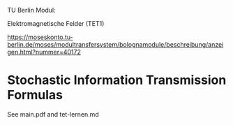 TU Berlin Modul:

Elektromagnetische Felder (TET1)

https://moseskonto.tu-berlin.de/moses/modultransfersystem/bolognamodule/beschreibung/anzeigen.html?nummer=40172



# Stochastic Information Transmission Formulas

See main.pdf and tet-lernen.md

